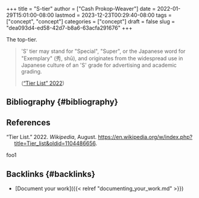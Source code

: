 +++
title = "S-tier"
author = ["Cash Prokop-Weaver"]
date = 2022-01-29T15:01:00-08:00
lastmod = 2023-12-23T00:29:40-08:00
tags = ["concept", "concept"]
categories = ["concept"]
draft = false
slug = "dea093d4-ed58-42d7-b8a6-63acfa291676"
+++

The top-tier.

> 'S' tier may stand for "Special", "Super", or the Japanese word for "Exemplary" (秀, shū), and originates from the widespread use in Japanese culture of an 'S' grade for advertising and academic grading.
>
> (<a href="#citeproc_bib_item_1">“Tier List” 2022</a>)


## Bibliography {#bibliography}

## References

<style>.csl-entry{text-indent: -1.5em; margin-left: 1.5em;}</style><div class="csl-bib-body">
  <div class="csl-entry"><a id="citeproc_bib_item_1"></a>“Tier List.” 2022. <i>Wikipedia</i>, August. <a href="https://en.wikipedia.org/w/index.php?title=Tier_list&oldid=1104486656">https://en.wikipedia.org/w/index.php?title=Tier_list&#38;oldid=1104486656</a>.</div>
</div>

foo1


## Backlinks {#backlinks}

-   [Document your work]({{< relref "documenting_your_work.md" >}})
